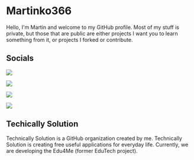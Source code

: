 # Martinko366
Hello, I'm Martin and welcome to my GitHub profile. Most of my stuff is private, but those that are public are either projects I want you to learn something from it, or projects I forked or contribute.

## Socials
[![](https://img.shields.io/static/v1?label=Find%20me%20on&message=YouTube&color=FF0000&style=for-the-badge&logo=youtube)](https://youtube.com/c/technicallytech)

[![](https://img.shields.io/static/v1?label=Find%20me%20on&message=Twitch&color=blueviolet&style=for-the-badge&logo=twitch)](https://twitch.com/technicallytech)

[![](https://img.shields.io/static/v1?label=Find%20me%20on&message=Twitter&color=00acee&style=for-the-badge&logo=twitter)](https://twitter.com/technotictech)

[![](https://img.shields.io/static/v1?label=Join%20us%20on&message=Discord&color=404EED&style=for-the-badge&logo=discord)](https://twitter.com/technotictech)

## Techically Solution
Technically Solution is a GitHub organization created by me. Technically Solution is creating free useful applications for everyday life.
Currently, we are developing the Edu4Me (former EduTech project).

